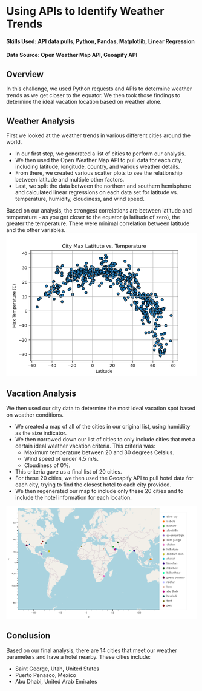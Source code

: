 # Using APIs to Identify Weather Trends
#### Skills Used: API data pulls, Python, Pandas, Matplotlib, Linear Regression
#### Data Source: Open Weather Map API, Geoapify API
## Overview
In this challenge, we used Python requests and APIs to determine weather trends as we get closer to the equator.  We then took those findings to determine the ideal vacation location based on weather alone.


## Weather Analysis
First we looked at the weather trends in various different cities around the world.

- In our first step, we generated a list of cities to perform our analysis. 
- We then used the Open Weather Map API to pull data for each city, including latitude, longitude, country, and various weather details. 
- From there, we created various scatter plots to see the relationship between latitude and multiple other factors.
- Last, we split the data between the northern and southern hemisphere and calculated linear regressions on each data set for latitude vs. temperature, humidity, cloudiness, and wind speed.

Based on our analysis, the strongest correlations are between latitude and temperature - as you get closer to the equator (a latitude of zero), the greater the temperature. 
There were minimal correlation between latitude and the other variables. 
![plot](WeatherPy/output_data/Fig1.png)

## Vacation Analysis
We then used our city data to determine the most ideal vacation spot based on weather conditions.

- We created a map of all of the cities in our original list, using humidiity as the size indicator.
- We then narrowed down our list of cities to only include cities that met a certain ideal weather vacation criteria. This criteria was:
    - Maximum temperature between 20 and 30 degrees Celsius.
    - Wind speed of under 4.5 m/s.
    - Cloudiness of 0%.
- This criteria gave us a final list of 20 cities.
- For these 20 cities, we then used the Geoapify API to pull hotel data for each city, trying to find the closest hotel to each city provided.
- We then regenerated our map to include only these 20 cities and to include the hotel information for each location.

![plot](WeatherPy/output_data/vacation_map.png)

## Conclusion
Based on our final analysis, there are 14 cities that meet our weather parameters and have a hotel nearby. These cities include:
- Saint George, Utah, United States
- Puerto Penasco, Mexico
- Abu Dhabi, United Arab Emirates
